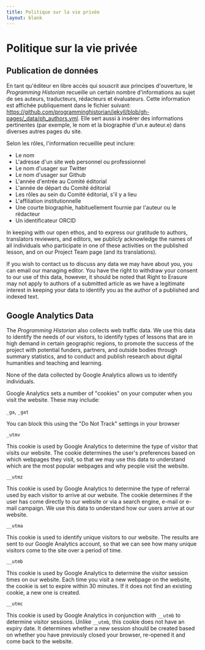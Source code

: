 ```yaml
---
title: Politique sur la vie privée
layout: blank
---
```


# Politique sur la vie privée

## Publication de données

En tant qu'éditeur en libre accès qui souscrit aux principes d'ouverture, le *Programming Historian* recueille un certain nombre d'informations au sujet de ses auteurs, traducteurs, rédacteurs et évaluateurs. Cette information est affichée publiquement dans le fichier suivant: <https://github.com/programminghistorian/jekyll/blob/gh-pages/_data/ph_authors.yml>. Elle sert aussi à insérer des informations pertinentes (par exemple, le nom et la biographie d'un.e auteur.e) dans diverses autres pages du site.

Selon les rôles, l'information recueillie peut inclure:

- Le nom
- L'adresse d'un site web personnel ou professionnel
- Le nom d'usager sur Twitter
- Le nom d'usager sur Github
- L'année d'entrée au Comité éditorial
- L'année de départ du Comité éditorial
- Les rôles au sein du Comité éditorial, s'il y a lieu
- L'affiliation institutionnelle
- Une courte biographie, habituellement fournie par l'auteur ou le rédacteur
- Un identificateur ORCID

In keeping with our open ethos, and to express our gratitude to authors, translators reviewers, and editors, we publicly acknowledge the names of all individuals who participate in one of these activities on the published lesson, and on our Project Team page (and its translations).

If you wish to contact us to discuss any data we may have about you, you can email our managing editor. You have the right to withdraw your consent to our use of this data, however, it should be noted that Right to Erasure may not apply to authors of a submitted article as we have a legitimate interest in keeping your data to identify you as the author of a published and indexed text.

## Google Analytics Data

The *Programming Historian* also collects web traffic data. We use this data to identify the needs of our visitors, to identify types of lessons that are in high demand in certain geographic regions, to promote the success of the project with potential funders, partners, and outside bodies through summary statistics, and to conduct and publish research about digital humanities and teaching and learning.

None of the data collected by Google Analytics allows us to identify individuals.

Google Analytics sets a number of "cookies" on your computer when you visit the website. These may include:

`_ga`, `_gat`

You can block this using the "Do Not Track" settings in your browser

`_utmv`

This cookie is used by Google Analytics to determine the type of visitor that visits our website. The cookie determines the user's preferences based on which webpages they visit, so that we may use this data to understand which are the most popular webpages and why people visit the website.

`__utmz`

This cookie is used by Google Analytics to determine the type of referral used by each visitor to arrive at our website. The cookie determines if the user has come directly to our website or via a search engine, e-mail or e-mail campaign. We use this data to understand how our users arrive at our website.

`__utma`

This cookie is used to identify unique visitors to our website. The results are sent to our Google Analytics account, so that we can see how many unique visitors come to the site over a period of time.

`__utmb`

This cookie is used by Google Analytics to determine the visitor session times on our website. Each time you visit a new webpage on the website, the cookie is set to expire within 30 minutes. If it does not find an existing cookie, a new one is created.

`__utmc`

This cookie is used by Google Analytics in conjunction with `__utmb` to determine visitor sessions. Unlike `__utmb`, this cookie does not have an expiry date. It determines whether a new session should be created based on whether you have previously closed your browser, re-opened it and come back to the website.
